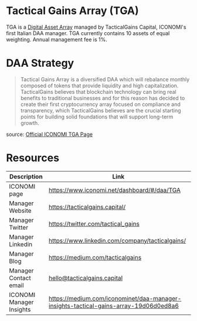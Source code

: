 # Tactical Gains Array (TGA)
TGA is a [Digital Asset Array](../Digital-Asset-Arrays.md) managed by TacticalGains Capital, ICONOMI's first Italian DAA manager. TGA currently contains 10 assets of equal weighting. Annual management fee is 1%.

# DAA Strategy
> Tactical Gains Array is a diversified DAA which will rebalance monthly composed of tokens that provide liquidity and high capitalization. 
> TacticalGains believes that blockchain technology can bring real benefits to traditional businesses and for this reason has decided to create their first cryptocurrency array focused on compliance and transparency, which TacticalGains believes are the crucial starting points for building solid foundations that will support long-term growth.

source: [Official ICONOMI TGA Page](https://www.iconomi.net/dashboard/#/daa/TGA)

# Resources
Description | Link 
---|---
ICONOMI page | https://www.iconomi.net/dashboard/#/daa/TGA
Manager Website | https://tacticalgains.capital/
Manager Twitter | https://twitter.com/tactical_gains
Manager Linkedin | https://www.linkedin.com/company/tacticalgains/
Manager Blog | https://medium.com/tacticalgains
Manager Contact email | hello@tacticalgains.capital
ICONOMI Manager Insights | https://medium.com/iconominet/daa-manager-insights-tactical-gains-array-19d06d0ed8a6
